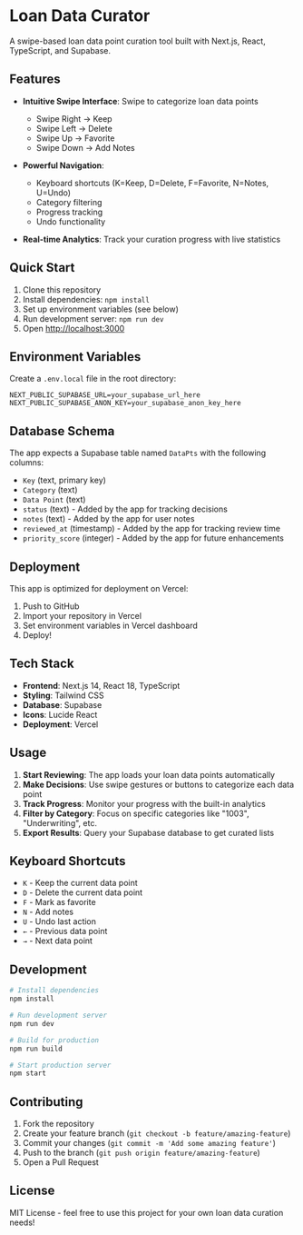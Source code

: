 # Loan Data Curator

A swipe-based loan data point curation tool built with Next.js, React, TypeScript, and Supabase.

## Features

- **Intuitive Swipe Interface**: Swipe to categorize loan data points
  - Swipe Right → Keep
  - Swipe Left → Delete
  - Swipe Up → Favorite
  - Swipe Down → Add Notes

- **Powerful Navigation**:
  - Keyboard shortcuts (K=Keep, D=Delete, F=Favorite, N=Notes, U=Undo)
  - Category filtering
  - Progress tracking
  - Undo functionality

- **Real-time Analytics**: Track your curation progress with live statistics

## Quick Start

1. Clone this repository
2. Install dependencies: `npm install`
3. Set up environment variables (see below)
4. Run development server: `npm run dev`
5. Open [http://localhost:3000](http://localhost:3000)

## Environment Variables

Create a `.env.local` file in the root directory:

```env
NEXT_PUBLIC_SUPABASE_URL=your_supabase_url_here
NEXT_PUBLIC_SUPABASE_ANON_KEY=your_supabase_anon_key_here
```

## Database Schema

The app expects a Supabase table named `DataPts` with the following columns:

- `Key` (text, primary key)
- `Category` (text)
- `Data Point` (text)
- `status` (text) - Added by the app for tracking decisions
- `notes` (text) - Added by the app for user notes
- `reviewed_at` (timestamp) - Added by the app for tracking review time
- `priority_score` (integer) - Added by the app for future enhancements

## Deployment

This app is optimized for deployment on Vercel:

1. Push to GitHub
2. Import your repository in Vercel
3. Set environment variables in Vercel dashboard
4. Deploy!

## Tech Stack

- **Frontend**: Next.js 14, React 18, TypeScript
- **Styling**: Tailwind CSS
- **Database**: Supabase
- **Icons**: Lucide React
- **Deployment**: Vercel

## Usage

1. **Start Reviewing**: The app loads your loan data points automatically
2. **Make Decisions**: Use swipe gestures or buttons to categorize each data point
3. **Track Progress**: Monitor your progress with the built-in analytics
4. **Filter by Category**: Focus on specific categories like "1003", "Underwriting", etc.
5. **Export Results**: Query your Supabase database to get curated lists

## Keyboard Shortcuts

- `K` - Keep the current data point
- `D` - Delete the current data point
- `F` - Mark as favorite
- `N` - Add notes
- `U` - Undo last action
- `←` - Previous data point
- `→` - Next data point

## Development

```bash
# Install dependencies
npm install

# Run development server
npm run dev

# Build for production
npm run build

# Start production server
npm start
```

## Contributing

1. Fork the repository
2. Create your feature branch (`git checkout -b feature/amazing-feature`)
3. Commit your changes (`git commit -m 'Add some amazing feature'`)
4. Push to the branch (`git push origin feature/amazing-feature`)
5. Open a Pull Request

## License

MIT License - feel free to use this project for your own loan data curation needs!